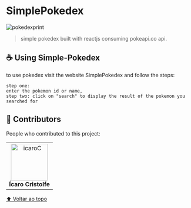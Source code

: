 # SimplePokedex


<img src="https://i.ibb.co/rF7Gpp9/pokedexprint.jpg" alt="pokedexprint" border="0" />

> simple pokedex built with reactjs consuming pokeapi.co api.




## ☕ Using Simple-Pokedex
to use pokedex visit the website <a src="https://simplepokedexcristolfe.netlify.app/">SimplePokedex </a> and follow the steps:


```
step one:
enter the pokemon id or name,
step two: click on "search" to display the result of the pokemon you searched for
```


## 🤝 Contributors

People who contributed to this project:

<table>
  <tr>
    <td align="center">
      <a href="#">
        <img src="https://i.ibb.co/52ySbfP/icaroC.jpg" alt="icaroC" border="0" width= "100px"/><br>
        <sub>
          <b><a src="https://www.linkedin.com/in/%C3%ADcaro-cristolfe-0b8104197/" target="_blanked">Ícaro Cristolfe</a></b>
        </sub>
      </a>
    </td>
  </tr>
</table>



[⬆ Voltar ao topo](#SimplePokedex)<br>